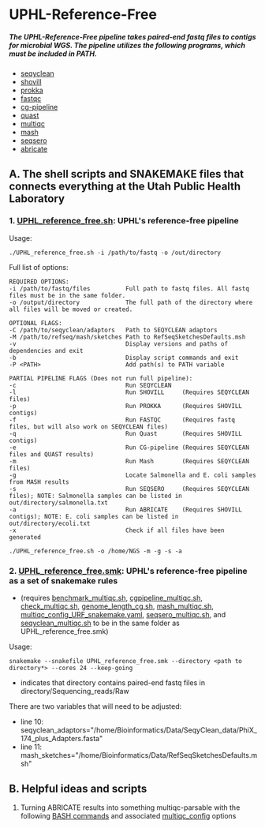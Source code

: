 # UPHL-Reference-Free
##### The UPHL-Reference-Free pipeline takes paired-end fastq files to contigs for microbial WGS. The pipeline utilizes the following programs, which must be included in PATH.
- [seqyclean](https://github.com/ibest/seqyclean)
- [shovill](https://github.com/tseemann/shovill)
- [prokka](https://github.com/tseemann/prokka)
- [fastqc](https://github.com/s-andrews/FastQC)
- [cg-pipeline](https://github.com/lskatz/CG-Pipeline)
- [quast](https://github.com/ablab/quast)
- [multiqc](https://github.com/ewels/MultiQC)
- [mash](https://github.com/marbl/Mash)
- [seqsero](https://github.com/denglab/SeqSero)
- [abricate](https://github.com/tseemann/abricate)

## A. The shell scripts and SNAKEMAKE files that connects everything at the Utah Public Health Laboratory
### 1. [UPHL_reference_free.sh](UPHL_reference_free.sh): UPHL's reference-free pipeline

Usage:
```
./UPHL_reference_free.sh -i /path/to/fastq -o /out/directory
```
Full list of options:
```
REQUIRED OPTIONS:
-i /path/to/fastq/files          Full path to fastq files. All fastq files must be in the same folder.
-o /output/directory             The full path of the directory where all files will be moved or created.

OPTIONAL FLAGS:
-C /path/to/seqyclean/adaptors   Path to SEQYCLEAN adaptors
-M /path/to/refseq/mash/sketches Path to RefSeqSketchesDefaults.msh
-v                               Display versions and paths of dependencies and exit
-b                               Display script commands and exit
-P <PATH>                        Add path(s) to PATH variable

PARTIAL PIPELINE FLAGS (Does not run full pipeline):
-c                               Run SEQYCLEAN
-l                               Run SHOVILL     (Requires SEQYCLEAN files)
-p                               Run PROKKA      (Requires SHOVILL contigs)
-f                               Run FASTQC      (Requires fastq files, but will also work on SEQYCLEAN files)
-q                               Run Quast       (Requires SHOVILL contigs)
-e                               Run CG-pipeline (Requires SEQYCLEAN files and QUAST results)
-m                               Run Mash        (Requires SEQYCLEAN files)
-g                               Locate Salmonella and E. coli samples from MASH results
-s                               Run SEQSERO     (Requires SEQYCLEAN files); NOTE: Salmonella samples can be listed in out/directory/salmonella.txt
-a                               Run ABRICATE    (Requires SHOVILL contigs); NOTE: E. coli samples can be listed in out/directory/ecoli.txt
-x                               Check if all files have been generated

./UPHL_reference_free.sh -o /home/NGS -m -g -s -a
```


### 2. [UPHL_reference_free.smk](UPHL_reference_free_smk): UPHL's reference-free pipeline as a set of snakemake rules 
- (requires [benchmark_multiqc.sh](benchmark_multiqc.sh), [cgpipeline_multiqc.sh](cgpipeline_multiqc.sh), [check_multiqc.sh](check_multiqc.sh), [genome_length_cg.sh](genome_length_cg.sh), [mash_multiqc.sh](mash_multiqc.sh), [multiqc_config_URF_snakemake.yaml](multiqc_config_URF_snakemake.yaml), [seqsero_multiqc.sh](seqsero_multiqc.sh), and [seqyclean_multiqc.sh](seqyclean_multiqc.sh) to be in the same folder as UPHL_reference_free.smk)

Usage:
```
snakemake --snakefile UPHL_reference_free.smk --directory <path to directory*> --cores 24 --keep-going
```
* indicates that directory contains paired-end fastq files in directory/Sequencing_reads/Raw

There are two variables that will need to be adjusted: 
- line 10: seqyclean_adaptors="/home/Bioinformatics/Data/SeqyClean_data/PhiX_174_plus_Adapters.fasta"
- line 11: mash_sketches="/home/Bioinformatics/Data/RefSeqSketchesDefaults.msh"


## B. Helpful ideas and scripts

1. Turning ABRICATE results into something multiqc-parsable with the following [BASH commands](abricate_to_multiqc_heatmap.sh) and associated [multiqc_config](abricate_multiqc_config_options.yaml) options
